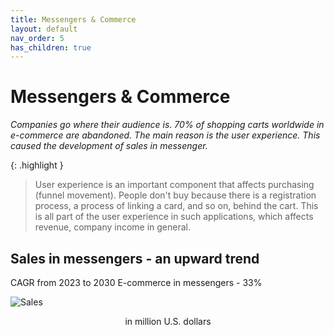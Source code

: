 ```yaml
---
title: Messengers & Commerce
layout: default
nav_order: 5
has_children: true
---
```


# Messengers & Commerce

_Companies go where their audience is. 70% of shopping carts worldwide in e-commerce are abandoned. The main reason is the user experience. This caused the development of sales in messenger._

{: .highlight }
> User experience is an important component that affects purchasing (funnel movement). People don't buy because there is a registration process, a process of linking a card, and so on, behind the cart. This is all part of the user experience in such applications, which affects revenue, company income in general.

## Sales in messengers - an upward trend
CAGR from 2023 to 2030 E-commerce in messengers - 33%

![Sales](/en/assets/images/sales_in_messengers.png "Sales")
<p style="text-align:center">in million U.S. dollars</p>
